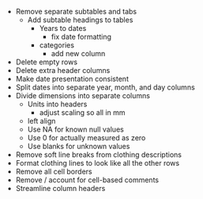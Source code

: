 * Remove separate subtables and tabs
	* Add subtable headings to tables
		* Years to dates
			* fix date formatting 
		* categories
			* add new column
* Delete empty rows
* Delete extra header columns
* Make date presentation consistent
* Split dates into separate year, month, and day columns
* Divide dimensions into separate columns
	* Units into headers
		* adjust scaling so all in mm
	* left align
	* Use NA for known null values
	* Use 0 for actually measured as zero
	* Use blanks for unknown values
* Remove soft line breaks from clothing descriptions
* Format clothing lines to look like all the other rows
* Remove all cell borders
* Remove / account for cell-based comments
* Streamline column headers